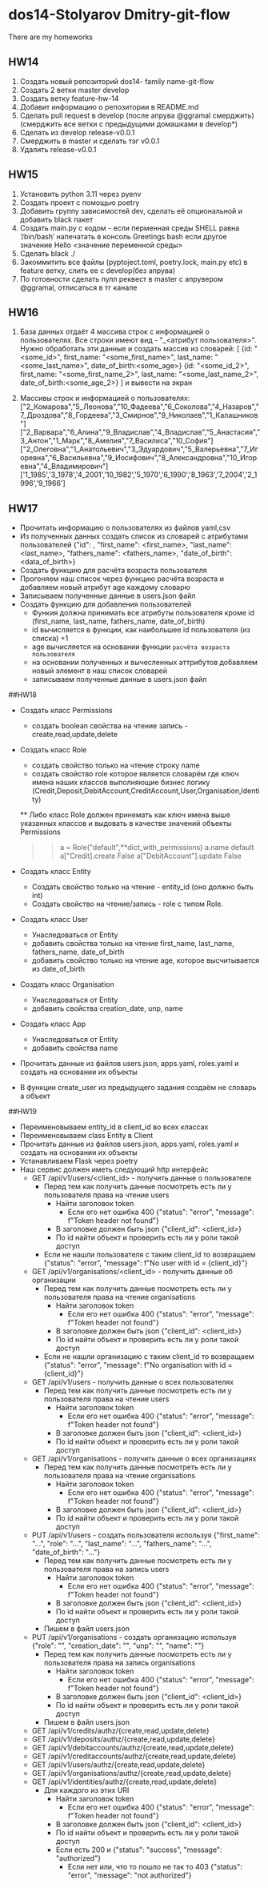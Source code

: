 # dos14-Stolyarov Dmitry-git-flow
There are my homeworks

## HW14
1. Создать новый репозиторий dos14- family name-git-flow
2. Создать 2 ветки master develop
3. Cоздать ветку feature-hw-14
4. Добавит информацию о репозитории в README.md
5. Сделать pull request в develop (после апрува @ggramal смерджить) (cмерджить все ветки с предыдущими домашками в develop*)
6. Сделать из develop release-v0.0.1
7. Cмерджить в master и сделать тэг v0.0.1
8. Удалить release-v0.0.1

## HW15
1. Установить python 3.11 через pyenv
2. Создать проект с помощью poetry
3. Добавить группу зависимостей dev, сделать её опциональной и добавить black пакет
4. Создать main.py с кодом - если перменная среды SHELL равна ‘/bin/bash’ напечатать в консоль Greetings bash если другое значение Hello <значение переменной среды>
5. Сделать black ./
5. Закоммитить все файлы (pyptoject.toml, poetry.lock, main.py etc) в feature ветку, слить ее с develop(без апрува)
6. По готовности сделать пулл реквест в master с апрувером @ggramal, отписаться в тг канале

## HW16
1. База данных отдаёт 4 массива cтрок с информацией о пользователях. Все строки имеют вид - "<id>_<атрибут пользователя>". Нужно обработать эти данные и создать массив из словарей:
[
{id: "<some_id>", first_name: "<some_first_name>", last_name: "<some_last_name>", date_of_birth:<some_age>}
{id: "<some_id_2>", first_name: "<some_first_name_2>", last_name: "<some_last_name_2>", date_of_birth:<some_age_2>}
]
и вывести на экран

2. Массивы строк и информацией о пользователях:
["2_Комарова","5_Леонова","10_Фадеева","6_Соколова","4_Назаров","7_Дроздова","8_Гордеева","3_Смирнов","9_Николаев","1_Калашников"]
["2_Варвара","6_Алина","9_Владислав","4_Владислав","5_Анастасия","3_Антон","1_Марк","8_Амелия","7_Василиса","10_София"]
["2_Олеговна","1_Анатольевич","3_Эдуардович","5_Валерьевна","7_Игоревна","6_Васильевна","9_Иосифович","8_Александровна","10_Игоревна","4_Владимирович"]
['1_1985','3_1978','4_2001','10_1982','5_1970','6_1990','8_1963','7_2004','2_1996','9_1966']

## HW17
* Прочитать информацию о пользователях из файлов yaml,csv
* Из полученных данных создать список из словарей с атрибутами пользователей 
  {"id": <id>, "first_name": <first_name>, "last_name": <last_name>, "fathers_name": <fathers_name>, "date_of_birth": <data_of_birth>}
* Создать функцию для расчёта возраста пользователя
* Прогоняем наш список через функцию расчёта возраста и добавляем новый атрибут age каждому словарю
* Записываем полученные данные в users.json файл
* Создать функцию для добавления пользователей 
  * Функия должна принимать все атрибуты пользователя кроме id (first_name, last_name, fathers_name, date_of_birth) 
  * id вычисляется в функции, как наибольшее id пользователя (из списка) +1
  * age вычисляется на основании функции `расчёта возраста пользователя`
  * на основании полученных и вычесленных аттрибутов добавляем новый элемент в наш список словарей
  * записываем полученные данные в users.json файл

##HW18
* Создать класс Permissions
  * cоздать boolean свойства на чтение запись - create,read,update,delete
* Cоздать класс Role
  * создать свойство только на чтение строку name
  * cоздать свойство role которое является словарём где ключ имена наших классов
 выполняющие бизнес логику (Credit,Deposit,DebitAccount,CreditAccount,User,Organisation,Identity)
    
  ** Либо класс Role должен принемать как ключ имена выше указанных классов и выдовать 
     в качестве значений объекты Permissions
     >> a = Role("default",**dict_with_permissions)
     >> a.name
     default
     >> a["Credit].create
     False
     >> a["DebitAccount"].update
     False
* Создать класс Entity
  * Создать свойство только на чтение - entity_id (оно должно быть int)
  * Cоздать свойcтво на чтение/запись - role с типом Role.
* Создать класс User
  * Унаследоваться от Entity
  * добавить свойства только на чтение first_name, last_name, fathers_name, date_of_birth
  * добавить свойство только на чтение age, которое высчитывается из date_of_birth
* Создать класс Organisation
  * Унаследоваться от Entity
  * добавить свойства creation_date, unp, name
* Создать класс App
  * Унаследоваться от Entity
  * добавить свойства name
* Прочитать данные из файлов users.json, apps.yaml, roles.yaml и создать на основании их объекты
* В функции сreate_user из предыдущего задания создаём не словарь а объект

##HW19
* Переименовываем entity_id в client_id во всех классах
* Переименовываем class Entity в Client
* Прочитать данные из файлов users.json, apps.yaml, roles.yaml и создать на основании их объекты 
* Устанавливаем Flask через poetry
* Наш сервис должен иметь следующий http интерфейс
  * GET /api/v1/users/<client_id> - получить данные о пользователе
    * Перед тем как получить данные посмотреть есть ли у пользователя права на чтение users
      * Найти заголовок token
        * Если его нет ошибка 400 {"status": "error", "message": f"Token header not found"}
      * В заголовке должен быть json {"client_id": <client_id>}
      * По id найти объект и проверить есть ли у роли такой доступ
    * Если не нашли пользователя с таким client_id то возвращаем {"status": "error", "message": f"No user with id = {client_id}"}
  * GET /api/v1/organisations/<client_id> - получить данные об организации 
    * Перед тем как получить данные посмотреть есть ли у пользователя права на чтение organisations
      * Найти заголовок token
        * Если его нет ошибка 400 {"status": "error", "message": f"Token header not found"}
      * В заголовке должен быть json {"client_id": <client_id>}
      * По id найти объект и проверить есть ли у роли такой доступ
    * Если не нашли организацию с таким client_id то возвращаем {"status": "error", "message": f"No organisation with id = {client_id}"}
  * GET /api/v1/users - получить данные о всех пользователях
    * Перед тем как получить данные посмотреть есть ли у пользователя права на чтение users
      * Найти заголовок token
        * Если его нет ошибка 400 {"status": "error", "message": f"Token header not found"}
      * В заголовке должен быть json {"client_id": <client_id>}
      * По id найти объект и проверить есть ли у роли такой доступ
  * GET /api/v1/organisations - получить данные о всех организациях
    * Перед тем как получить данные посмотреть есть ли у пользователя права на чтение organisations
      * Найти заголовок token
        * Если его нет ошибка 400 {"status": "error", "message": f"Token header not found"}
      * В заголовке должен быть json {"client_id": <client_id>}
      * По id найти объект и проверить есть ли у роли такой доступ
  * PUT /api/v1/users - создать пользователя используя {"first_name": "...", "role": "...", "last_name": "...", "fathers_name": "...", "date_of_birth": "..."}
    * Перед тем как получить данные посмотреть есть ли у пользователя права на запись users
      * Найти заголовок token
        * Если его нет ошибка 400 {"status": "error", "message": f"Token header not found"}
      * В заголовке должен быть json {"client_id": <client_id>}
      * По id найти объект и проверить есть ли у роли такой доступ
    * Пишем в файл users.json
  * PUT /api/v1/organisations - создать организацию используя {"role": "", "creation_date": "", "unp": "", "name": ""}
    * Перед тем как получить данные посмотреть есть ли у пользователя права на запись organisations
      * Найти заголовок token
        * Если его нет ошибка 400 {"status": "error", "message": f"Token header not found"}
      * В заголовке должен быть json {"client_id": <client_id>}
      * По id найти объект и проверить есть ли у роли такой доступ
    * Пишем в файл users.json
  * GET /api/v1/credits/authz/{create,read,update,delete}
  * GET /api/v1/deposits/authz/{create,read,update,delete}
  * GET /api/v1/debitaccounts/authz/{create,read,update,delete}
  * GET /api/v1/creditaccounts/authz/{create,read,update,delete}
  * GET /api/v1/users/authz/{create,read,update,delete}
  * GET /api/v1/organisations/authz/{create,read,update,delete}
  * GET /api/v1/identities/authz/{create,read,update,delete}
    * Для каждого из этих URI
      * Найти заголовок token
        * Если его нет ошибка 400 {"status": "error", "message": f"Token header not found"}
      * В заголовке должен быть json {"client_id": <client_id>}
      * По id найти объект и проверить есть ли у роли такой доступ
      * Если есть 200 и {"status": "success", "message": "authorized"}
        * Если нет или, что то пошло не так то  403 {"status": "error", "message": "not authorized"}


